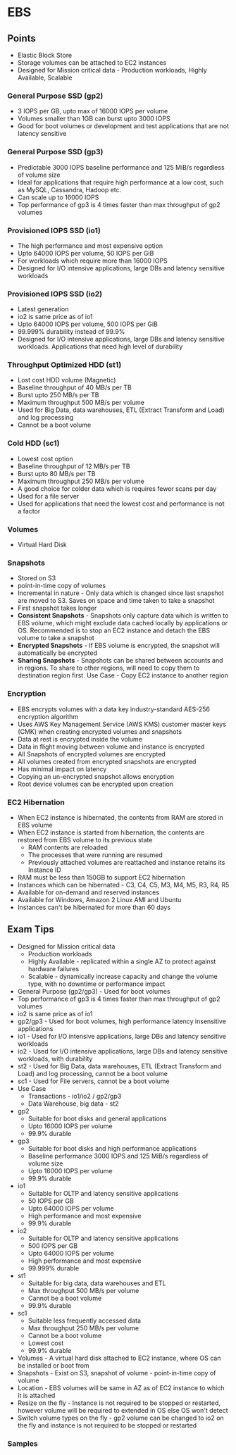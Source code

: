 # EBS

## Points

- Elastic Block Store
- Storage volumes can be attached to EC2 instances
- Designed for Mission critical data - Production workloads, Highly Available, Scalable

### General Purpose SSD (gp2)

- 3 IOPS per GB, upto max of 16000 IOPS per volume
- Volumes smaller than 1GB can burst upto 3000 IOPS
- Good for boot volumes or development and test applications that are not latency sensitive

### General Purpose SSD (gp3)

- Predictable 3000 IOPS baseline performance and 125 MiB/s regardless of volume size
- Ideal for applications that require high performance at a low cost, such as MySQL, Cassandra, Hadoop etc.
- Can scale up to 16000 IOPS
- Top performance of gp3 is 4 times faster than max throughput of gp2 volumes

### Provisioned IOPS SSD (io1)

- The high performance and most expensive option
- Upto 64000 IOPS per volume, 50 IOPS per GiB
- For workloads which require more than 16000 IOPS
- Designed for I/O intensive applications, large DBs and latency sensitive workloads

### Provisioned IOPS SSD (io2)

- Latest generation
- io2 is same price as of io1
- Upto 64000 IOPS per volume, 500 IOPS per GiB
- 99.999% durability instead of 99.9%
- Designed for I/O intensive applications, large DBs and latency sensitive workloads. Applications that need high level of durability

### Throughput Optimized HDD (st1)

- Lost cost HDD volume (Magnetic)
- Baseline throughput of 40 MB/s per TB
- Burst upto 250 MB/s per TB
- Maximum throughput 500 MB/s per volume
- Used for Big Data, data warehouses, ETL (Extract Transform and Load) and log processing
- Cannot be a boot volume

### Cold HDD (sc1)

- Lowest cost option
- Baseline throughput of 12 MB/s per TB
- Burst upto 80 MB/s per TB
- Maximum throughput 250 MB/s per volume
- A good choice for colder data which is requires fewer scans per day
- Used for a file server
- Used for applications that need the lowest cost and performance is not a factor

### Volumes

- Virtual Hard Disk

### Snapshots

- Stored on S3
- point-in-time copy of volumes
- Incremental in nature - Only data which is changed since last snapshot are moved to S3. Saves on space and time taken to take a snapshot
- First snapshot takes longer
- **Consistent Snapshots** - Snapshots only capture data which is written to EBS volume, which might exclude data cached locally by applications or OS. Recommended is to stop an EC2 instance and detach the EBS volume to take a snapshot
- **Encrypted Snapshots** - If EBS volume is encrypted, the snapshot will automatically be encrypted
- **Sharing Snapshots** - Snapshots can be shared between accounts and in regions. To share to other regions, will need to copy them to destination region first. Use Case - Copy EC2 instance to another region

### Encryption

- EBS encrypts volumes with a data key industry-standard AES-256 encryption algorithm
- Uses AWS Key Management Service (AWS KMS) customer master keys (CMK) when creating encrypted volumes and snapshots
- Data at rest is encrypted inside the volume
- Data in flight moving between volume and instance is encrypted
- All Snapshots of encrypted volumes are encrypted
- All volumes created from encrypted snapshots are encrypted
- Has minimal impact on latency
- Copying an un-encrypted snapshot allows encryption
- Root device volumes can be encrypted upon creation

### EC2 Hibernation

- When EC2 instance is hibernated, the contents from RAM are stored in EBS volume
- When EC2 instance is started from hibernation, the contents are restored from EBS volume to its previous state
  - RAM contents are reloaded
  - The processes that were running are resumed
  - Previously attached volumes are reattached and instance retains its Instance ID
- RAM must be less than 150GB to support EC2 hibernation
- Instances which can be hibernated - C3, C4, C5, M3, M4, M5, R3, R4, R5
- Available for on-demand and reserved instances
- Available for Windows, Amazon 2 Linux AMI and Ubuntu
- Instances can't be hibernated for more than 60 days

## Exam Tips

- Designed for Mission critical data
  - Production workloads
  - Highly Available - replicated within a single AZ to protect against hardware failures
  - Scalable - dynamically increase capacity and change the volume type, with no downtime or performance impact
- General Purpose (gp2/gp3) - Used for boot volumes
- Top performance of gp3 is 4 times faster than max throughput of gp2 volumes
- io2 is same price as of io1
- gp2/gp3 - Used for boot volumes, high performance latency insensitive applications
- io1 - Used for I/O intensive applications, large DBs and latency sensitive workloads
- io2 - Used for I/O intensive applications, large DBs and latency sensitive workloads, with durability
- st2 - Used for Big Data, data warehouses, ETL (Extract Transform and Load) and log processing, cannot be a boot volume
- sc1 - Used for File servers, cannot be a boot volume
- Use Case
  - Transactions - io1/io2 / gp2/gp3
  - Data Warehouse, big data - st2
- gp2
  - Suitable for boot disks and general applications
  - Upto 16000 IOPS per volume
  - 99.9% durable
- gp3
  - Suitable for boot disks and high performance applications
  - Baseline performance 3000 IOPS and 125 MiB/s regardless of volume size
  - Upto 16000 IOPS per volume
  - 99.9% durable
- io1
  - Suitable for OLTP and latency sensitive applications
  - 50 IOPS per GB
  - Upto 64000 IOPS per volume
  - High performance and most expensive
  - 99.9% durable
- io2
  - Suitable for OLTP and latency sensitive applications
  - 500 IOPS per GB
  - Upto 64000 IOPS per volume
  - High performance and most expensive
  - 99.999% durable
- st1
  - Suitable for big data, data warehouses and ETL
  - Max throughput 500 MB/s per volume
  - Cannot be a boot volume
  - 99.9% durable
- sc1
  - Suitable less frequently accessed data
  - Max throughput 250 MB/s per volume
  - Cannot be a boot volume
  - Lowest cost
  - 99.9% durable
- Volumes - A virtual hard disk attached to EC2 instance, where OS can be installed or boot from
- Snapshots - Exist on S3, snapshot of volume - point-in-time copy of volume
- Location - EBS volumes will be same in AZ as of EC2 instance to which it is attached
- Resize on the fly - Instance is not required to be stopped or restarted, however volume will be required to extended in OS else OS won't detect
- Switch volume types on the fly - gp2 volume can be changed to io2 on the fly and instance is not required to be stopped or restarted

### Samples
